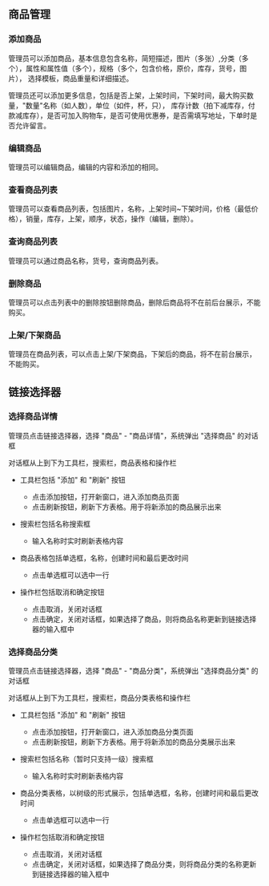 ## 商品管理

### 添加商品

管理员可以添加商品，基本信息包含名称，简短描述，图片（多张）,分类（多个），属性和属性值（多个），规格（多个，包含价格，原价，库存，货号，图片），
选择模板，商品重量和详细描述。

管理员还可以添加更多信息，包括是否上架，上架时间，下架时间，最大购买数量，"数量"名称（如人数），单位（如件，杯，只），
库存计数（拍下减库存，付款减库存），是否可加入购物车，是否可使用优惠券，是否需填写地址，下单时是否允许留言。

### 编辑商品

管理员可以编辑商品，编辑的内容和添加的相同。

### 查看商品列表

管理员可以查看商品列表，包括图片，名称，上架时间~下架时间，价格（最低价格），销量，库存，上架，顺序，状态，操作（编辑，删除）。

### 查询商品列表

管理员可以通过商品名称，货号，查询商品列表。

### 删除商品

管理员可以点击列表中的删除按钮删除商品，删除后商品将不在前后台展示，不能购买。

### 上架/下架商品

管理员在商品列表，可以点击上架/下架商品，下架后的商品，将不在前台展示，不能购买。

## 链接选择器

### 选择商品详情

管理员点击链接选择器，选择 "商品" - "商品详情"，系统弹出 "选择商品" 的对话框

对话框从上到下为工具栏，搜索栏，商品表格和操作栏

- 工具栏包括 "添加" 和 "刷新" 按钮
  - 点击添加按钮，打开新窗口，进入添加商品页面
  - 点击刷新按钮，刷新下方表格。用于将新添加的商品展示出来


- 搜索栏包括名称搜索框
  - 输入名称时实时刷新表格内容


- 商品表格包括单选框，名称，创建时间和最后更改时间
  - 点击单选框可以选中一行


- 操作栏包括取消和确定按钮
  - 点击取消，关闭对话框
  - 点击确定，关闭对话框，如果选择了商品，则将商品名称更新到链接选择器的输入框中

### 选择商品分类

管理员点击链接选择器，选择 "商品" - "商品分类"，系统弹出 "选择商品分类" 的对话框

对话框从上到下为工具栏，搜索栏，商品分类表格和操作栏

- 工具栏包括 "添加" 和 "刷新" 按钮
  - 点击添加按钮，打开新窗口，进入添加商品分类页面
  - 点击刷新按钮，刷新下方表格。用于将新添加的商品分类展示出来


- 搜索栏包括名称（暂时只支持一级）搜索框
  - 输入名称时实时刷新表格内容


- 商品分类表格，以树级的形式展示，包括单选框，名称，创建时间和最后更改时间
  - 点击单选框可以选中一行


- 操作栏包括取消和确定按钮
  - 点击取消，关闭对话框
  - 点击确定，关闭对话框，如果选择了商品分类，则将商品分类的名称更新到链接选择器的输入框中
